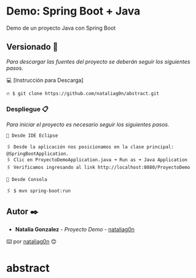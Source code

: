 # Demo: Spring Boot + Java

Demo de un proyecto Java con Spring Boot

## Versionado 📌

_Para descargar las fuentes del proyecto se deberán seguir los siguientes pasos._

💻 [Instrucción para Descarga]
```
🔥 $ git clone https://github.com/nataliag0n/abstract.git
```

### Despliegue 📋

_Para iniciar el proyecto es necesario seguir los siguientes pasos._

```
👊 Desde IDE Eclipse

🖇️ Desde la aplicación nos posicionamos en la clase principal: @SpringBootApplication.
🖇️ Clic en ProyectoDemoApplication.java ➜ Run as ➜ Java Application
🖇️ Verificamos ingresando al link http://localhost:8080/ProyectoDemo

👊 Desde Consola

🖇️ $ mvn spring-boot:run

```

## Autor ✒️

* **Natalia Gonzalez** - *Proyecto Demo* - [nataliag0n](https://github.com/nataliag0n)



⌨️ por [nataliag0n](https://github.com/nataliag0n) 😊

# abstract
